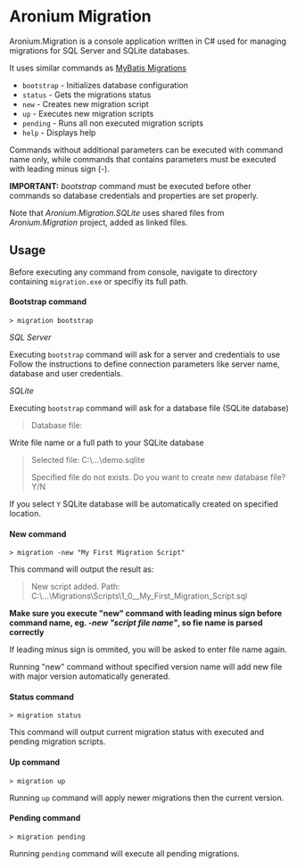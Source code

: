 # Aronium Migration

Aronium.Migration is a console application written in C# used for managing migrations for SQL Server and SQLite databases.

It uses similar commands as [MyBatis Migrations](http://www.mybatis.org/migrations/)

 * `bootstrap` - Initializes database configuration
 * `status` - Gets the migrations status
 * `new` - Creates new migration script
 * `up` - Executes new migration scripts 
 * `pending` - Runs all non executed migration scripts
 * `help` - Displays help

Commands without additional parameters can be executed with command name only, while commands that contains parameters must be executed with leading minus sign (-).

**IMPORTANT:** *bootstrap* command must be executed before other commands so database credentials and properties are set properly.

Note that *Aronium.Migration.SQLite* uses shared files from *Aronium.Migration* project, added as linked files.

## Usage

Before executing any command from console, navigate to directory containing `migration.exe` or specifiy its full path. 

#### Bootstrap command
```
> migration bootstrap
```
*SQL Server*

Executing `bootstrap` command will ask for a server and credentials to use
Follow the instructions to define connection parameters like server name, database and user credentials.

*SQLite*

Executing `bootstrap` command will ask for a database file (SQLite database)

> Database file:

Write file name or a full path to your SQLite database
> Selected file: C:\\...\demo.sqlite
> 
> Specified file do not exists. Do you want to create new database file? Y/N

If you select `Y` SQLite database will be automatically created on specified location.

#### New command
```
> migration -new "My First Migration Script"
```
This command will output the result as:
> New script added. Path: C:\\...\Migrations\Scripts\1_0__My_First_Migration_Script.sql

**Make sure you execute "new" command with leading minus sign before command name, eg. *-new "script file name"*, so fie name is parsed correctly**

If leading minus sign is ommited, you will be asked to enter file name again.

Running "new" command without specified version name will add new file with major version automatically generated.

#### Status command
```
> migration status
```
This command will output current migration status with executed and pending migration scripts.

#### Up command
```
> migration up
```
Running `up` command will apply newer migrations then the current version.


#### Pending command
```
> migration pending
```
Running `pending` command will execute all pending migrations.
